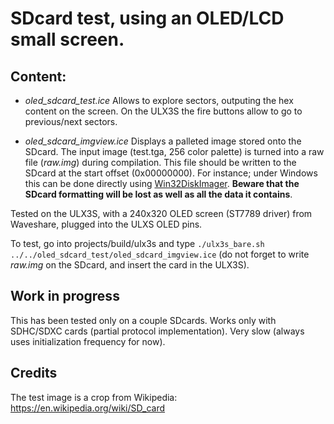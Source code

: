 # SDcard test, using an OLED/LCD small screen.

## Content:

- *oled_sdcard_test.ice* Allows to explore sectors, outputing the hex content on the screen. On the ULX3S the fire buttons allow to go to previous/next sectors.

- *oled_sdcard_imgview.ice* Displays a palleted image stored onto the SDcard. The input image (test.tga, 256 color palette) is turned into a raw file (*raw.img*) during compilation. This file should be written to the SDcard at the start offset (0x00000000). For instance; under Windows this can be done directly using [Win32DiskImager](https://sourceforge.net/projects/win32diskimager/files/latest/download). **Beware that the SDcard formatting will be lost as well as all the data it contains**.

Tested on the ULX3S, with a 240x320 OLED screen (ST7789 driver) from Waveshare, plugged into the ULXS OLED pins.

To test, go into projects/build/ulx3s and type
```./ulx3s_bare.sh ../../oled_sdcard_test/oled_sdcard_imgview.ice```
(do not forget to write *raw.img* on the SDcard, and insert the card in the ULX3S).

## Work in progress

This has been tested only on a couple SDcards. Works only with SDHC/SDXC cards (partial protocol implementation). Very slow (always uses initialization frequency for now).

## Credits

The test image is a crop from Wikipedia: https://en.wikipedia.org/wiki/SD_card
